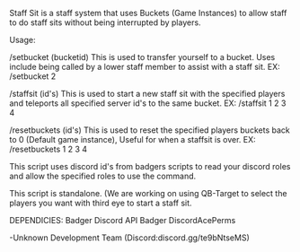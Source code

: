 Staff Sit is a staff system that uses Buckets (Game Instances) to allow staff to do staff sits without being interrupted by players. 

Usage: 

/setbucket (bucketid) This is used to transfer yourself to a bucket. Uses include being called by a lower staff member to assist with a staff sit. EX: /setbucket 2

/staffsit (id's) This is used to start a new staff sit with the specified players and teleports all specified server id's to the same bucket. EX: /staffsit 1 2 3 4

/resetbuckets (id's) This is used to reset the specified players buckets back to 0 (Default game instance), Useful for when a staffsit is over. EX: /resetbuckets 1 2 3 4

This script uses discord id's from badgers scripts to read your discord roles and allow the specified roles to use the command.

This script is standalone. (We are working on using QB-Target to select the players you want with third eye to start a staff sit.

DEPENDICIES: 
Badger Discord API
Badger DiscordAcePerms 

-Unknown Development Team (Discord:discord.gg/te9bNtseMS)

